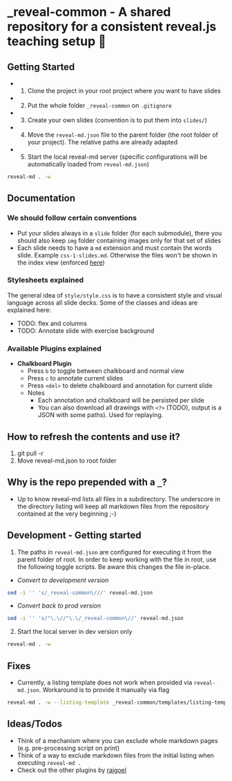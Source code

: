 # _reveal-common - A shared repository for a consistent reveal.js teaching setup 🏫
## Getting Started
- 1. Clone the project in your root project where you want to have slides
- 2. Put the whole folder `_reveal-common` on `.gitignore`
- 3. Create your own slides (convention is to put them into `slides/`)
- 4. Move the `reveal-md.json` file to the parent folder (the root folder of your project). The relative paths are already adapted
- 5. Start the local reveal-md server (specific configurations will be automatically loaded from `reveal-md.json`)
```bash
reveal-md . -w
```
## Documentation
### We should follow certain conventions
- Put your slides always in a `slide` folder (for each submodule), there you should also keep `img` folder containing images only for that set of slides
- Each slide needs to have a `md` extension and must contain the words slide. Example `css-1-slides.md`. Otherwise the files won't be shown in the index view (enforced [here](templates/listing-template.html))

### Stylesheets explained
The general idea of `style/style.css` is to have a consistent style and visual language across all slide decks. Some of the classes and ideas are explained here:
- TODO: flex and columns
- TODO: Annotate slide with exercise background

### Available Plugins explained
- **Chalkboard Plugin**
    - Press `b` to toggle between chalkboard and normal view
    - Press `c` to annotate current slides
    - Press `<del>` to delete chalkboard and annotation for current slide
    - Notes
      - Each annotation and chalkboard will be persisted per slide
      - You can also download all drawings with `<?>` (TODO), output is a JSON with some paths). Used for replaying.

## How to refresh the contents and use it?
1. git pull -r
2. Move reveal-md.json to root folder

## Why is the repo prepended with a `_`?
- Up to know reveal-md lists all files in a subdirectory. The underscore in the directory listing will keep all markdown files from the repository contained at the very beginning ;-)

## Development - Getting started
1. The paths in `reveal-md.json` are configured for executing it from the parent folder of root. In order to keep working with the file in root, use the following toggle scripts. Be aware this changes the file in-place.

- *Convert to development version*
```bash
sed -i '' 's/_reveal-common\///' reveal-md.json
```
- *Convert back to prod version*
```bash
sed -i '' 's/"\.\//"\.\/_reveal-common\//' reveal-md.json
```
2. Start the local server in dev version only
```bash
reveal-md . -w
```
## Fixes
- Currently, a listing template does not work when provided via `reveal-md.json`. Workaround is to provide it manually via flag
```bash
reveal-md . -w --listing-template _reveal-common/templates/listing-template.html
```

## Ideas/Todos
- Think of a mechanism where you can exclude whole markdown pages (e.g. pre-processing script on print)
- Think of a way to exclude markdown files from the initial listing when executing `reveal-md .`
- Check out the other plugins by [rajgoel](https://github.com/rajgoel/reveal.js-plugins)

